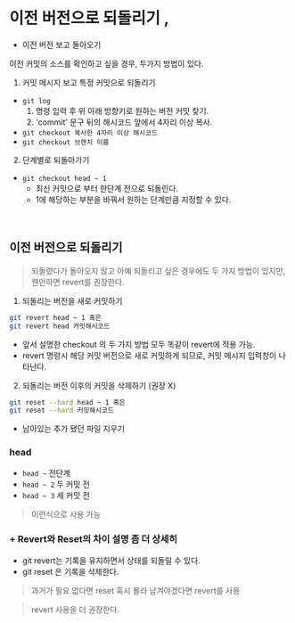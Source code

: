 # 이전 버전으로 되돌리기 ,

-  이전 버전 보고 돌아오기

이전 커밋의 소스를 확인하고 싶을 경우, 두가지 방법이 있다.

1. 커밋 메시지 보고 특정 커밋으로 되돌리기
  - `git log`
    1. 명령 입력 후 위  아래 방향키로 원하는 버전 커밋 찾기.
    2. 'commit' 문구 뒤의 해시코드 앞에서 4자리 이상 복사.
  - `git checkout 복사한 4자리 이상 해시코드`
  - `git checkout 브랜치 이름`

2. 단계별로 되돌아가기
  - `git checkout head ~ 1`
    - 최신 커밋으로 부터 한단계 전으로 되돌린다.
    - 1에 해당하는 부분을 바꿔서 원하는 단계만큼 지정할 수 있다.


<br>

## 이전 버전으로 되돌리기

> 되돌렸다가 돌아오지 않고 아예 되돌리고 싶은 경우에도 두 가지 방법이 있지만, 웬만하면 revert를 권장한다.

1. 되돌리는 버전을 새로 커밋하기  
```bash
git revert head ~ 1 혹은
git revert head 커밋해시코드
```
  - 앞서 설명한 checkout 의 두 가지 방법 모두 똑같이 revert에 적용 가능.
  - revert 명령시 해당 커밋 버전으로 새로 커밋하게 되므로, 커밋 메시지 입력창이 나타난다.

2. 되돌리는 버전 이후의 커밋을 삭제하기 (권장 X)

```bash
git reset --hard head ~ 1 혹은
git reset --hard 커밋해시코드
```

- 남아있는 추가 됐던 파일 지우기

### head

- `head ~` 전단계
- `head ~ 2` 두 커밋 전
- `head ~ 3` 세 커밋 전
> 이런식으로 사용 가능


### + Revert와 Reset의 차이 설명 좀 더 상세히

- git revert는 기록을 유지하면서 상태를 되돌릴 수 있다.
- git reset 은 기록을 삭제한다.

> 과거가 필요 없다면 reset 혹시 몰라 남겨야겠다면 revert를 사용 

> revert 사용을 더 권장한다.